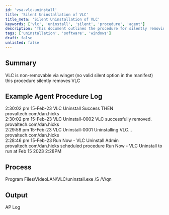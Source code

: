 ```yaml
---
id: 'vsa-vlc-uninstall'
title: 'Silent Uninstallation of VLC'
title_meta: 'Silent Uninstallation of VLC'
keywords: ['vlc', 'uninstall', 'silent', 'procedure', 'agent']
description: 'This document outlines the procedure for silently removing VLC from systems where it cannot be uninstalled via winget. It includes example logs and the command used for uninstallation.'
tags: ['uninstallation', 'software', 'windows']
draft: false
unlisted: false
---
```

## Summary

VLC is non-removable via winget (no valid silent option in the manifest)  
this procedure silently removes VLC

## Example Agent Procedure Log

2:30:02 pm 15-Feb-23   VLC Uninstall   Success THEN   provaltech.com/dan.hicks  
2:30:02 pm 15-Feb-23   VLC Uninstall-0002   VLC successfully removed.   provaltech.com/dan.hicks  
2:29:58 pm 15-Feb-23   VLC Uninstall-0001   Uninstalling VLC...   provaltech.com/dan.hicks  
2:28:46 pm 15-Feb-23   Run Now - VLC Uninstall   Admin provaltech.com/dan.hicks scheduled procedure Run Now - VLC Uninstall to run at Feb 15 2023 2:28PM  

## Process

Program Files\VideoLAN\VLC\uninstall.exe /S /V/qn

## Output

AP Log


